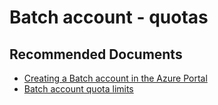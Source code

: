 <properties
    pageTitle="Batch accounts / Quotas"
    description="Batch accounts / Quotas"
    service="microsoft.batch"
    resource="batchaccounts"
    authors="matthchr"
    ms.author="matthchr"
    displayOrder=""
    articleId="batch-accounts-quotas"
    selfHelpType="generic"
    supportTopicIds="32635084"
    resourceTags=""
    productPesIds="15614"
    cloudEnvironments="public"
/>

# Batch account  - quotas

## **Recommended Documents**
* [Creating a Batch account in the Azure Portal](https://docs.microsoft.com/azure/batch/batch-account-create-portal)<br>
* [Batch account quota limits](https://docs.microsoft.com/azure/batch/batch-quota-limit)
